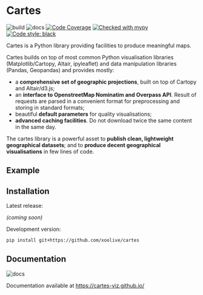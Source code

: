 # Cartes


![build](https://github.com/xoolive/cartes/workflows/build/badge.svg)
![docs](https://github.com/xoolive/cartes/actions/workflows/github-pages.yml/badge.svg)
[![Code Coverage](https://img.shields.io/codecov/c/github/xoolive/cartes.svg)](https://codecov.io/gh/xoolive/cartes)
[![Checked with mypy](https://img.shields.io/badge/mypy-checked-blue.svg)](https://mypy.readthedocs.io/)
[![Code style: black](https://img.shields.io/badge/code%20style-black-black.svg)](https://github.com/psf/black)

Cartes is a Python library providing facilities to produce meaningful maps.

Cartes builds on top of most common Python visualisation libraries (Matplotlib/Cartopy, Altair, ipyleaflet) and data manipulation libraries (Pandas, Geopandas) and provides mostly:

- a **comprehensive set of geographic projections**, built on top of Cartopy and Altair/d3.js;
- an **interface to OpenstreetMap Nominatim and Overpass API**. Result of requests are parsed in a convenient format for preprocessing and storing in standard formats;
- beautiful **default parameters** for quality visualisations;
- **advanced caching facilities**. Do not download twice the same content in the same day.

The cartes library is a powerful asset to **publish clean, lightweight geographical datasets**; and to **produce decent geographical visualisations** in few lines of code.

## Example

## Installation

Latest release:

_(coming soon)_

Development version:

```sh
pip install git+https://github.com/xoolive/cartes
```

## Documentation

![docs](https://github.com/xoolive/cartes/actions/workflows/github-pages.yml/badge.svg)

Documentation available at https://cartes-viz.github.io/
